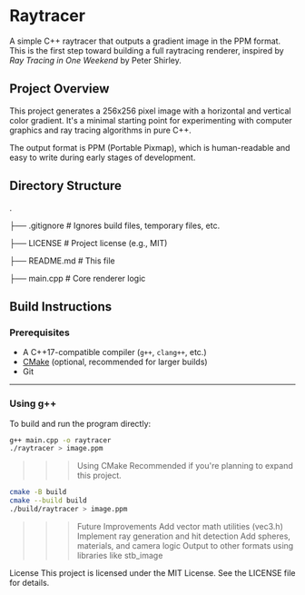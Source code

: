 # Raytracer

A simple C++ raytracer that outputs a gradient image in the PPM format. This is the first step toward building a full raytracing renderer, inspired by *Ray Tracing in One Weekend* by Peter Shirley.

## Project Overview

This project generates a 256x256 pixel image with a horizontal and vertical color gradient. It's a minimal starting point for experimenting with computer graphics and ray tracing algorithms in pure C++.

The output format is PPM (Portable Pixmap), which is human-readable and easy to write during early stages of development.

## Directory Structure

.

├── .gitignore # Ignores build files, temporary files, etc.

├── LICENSE # Project license (e.g., MIT)

├── README.md # This file

├── main.cpp # Core renderer logic



## Build Instructions

### Prerequisites

- A C++17-compatible compiler (`g++`, `clang++`, etc.)
- [CMake](https://cmake.org/) (optional, recommended for larger builds)
- Git

---

### Using g++

To build and run the program directly:

```bash
g++ main.cpp -o raytracer
./raytracer > image.ppm
```
>>>Using CMake
Recommended if you're planning to expand this project.
```bash
cmake -B build
cmake --build build
./build/raytracer > image.ppm
```

>>>Future Improvements
Add vector math utilities (vec3.h)
Implement ray generation and hit detection
Add spheres, materials, and camera logic
Output to other formats using libraries like stb_image

License
This project is licensed under the MIT License. See the LICENSE file for details.

